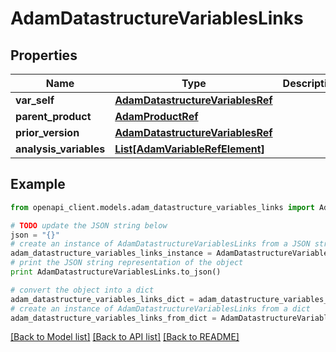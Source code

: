 # AdamDatastructureVariablesLinks


## Properties
Name | Type | Description | Notes
------------ | ------------- | ------------- | -------------
**var_self** | [**AdamDatastructureVariablesRef**](AdamDatastructureVariablesRef.md) |  | [optional] 
**parent_product** | [**AdamProductRef**](AdamProductRef.md) |  | [optional] 
**prior_version** | [**AdamDatastructureVariablesRef**](AdamDatastructureVariablesRef.md) |  | [optional] 
**analysis_variables** | [**List[AdamVariableRefElement]**](AdamVariableRefElement.md) |  | [optional] 

## Example

```python
from openapi_client.models.adam_datastructure_variables_links import AdamDatastructureVariablesLinks

# TODO update the JSON string below
json = "{}"
# create an instance of AdamDatastructureVariablesLinks from a JSON string
adam_datastructure_variables_links_instance = AdamDatastructureVariablesLinks.from_json(json)
# print the JSON string representation of the object
print AdamDatastructureVariablesLinks.to_json()

# convert the object into a dict
adam_datastructure_variables_links_dict = adam_datastructure_variables_links_instance.to_dict()
# create an instance of AdamDatastructureVariablesLinks from a dict
adam_datastructure_variables_links_from_dict = AdamDatastructureVariablesLinks.from_dict(adam_datastructure_variables_links_dict)
```
[[Back to Model list]](../README.md#documentation-for-models) [[Back to API list]](../README.md#documentation-for-api-endpoints) [[Back to README]](../README.md)


